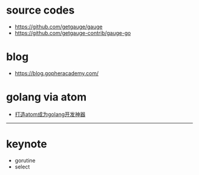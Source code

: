 
# source codes
  * https://github.com/getgauge/gauge
  * https://github.com/getgauge-contrib/gauge-go

# blog
  * https://blog.gopheracademy.com/




# golang via atom
  * [打造atom成为golang开发神器](http://studygolang.com/articles/5943)



---
# keynote
* gorutine
* select
